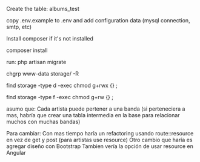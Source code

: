 

Create the table: albums_test

copy .env.example to .env and add configuration data (mysql connection, smtp, etc)


Install composer if it's not installed

composer install

run:
php artisan migrate


chgrp www-data storage/ -R

find storage -type d -exec chmod g+rwx {} \;

find storage -type f -exec chmod g+rw {} \;

asumo que:
Cada artista puede pertener a una banda 
(si perteneciera a mas, habría que crear una tabla intermedia en la base para relacionar muchos con muchas bandas)

Para cambiar:
Con mas tiempo haría un refactoring usando route::resource en vez de get y post (para artistas use resource)
Otro cambio que haría es agregar diseño con Bootstrap
Tambien vería la opción de usar resource en Angular
